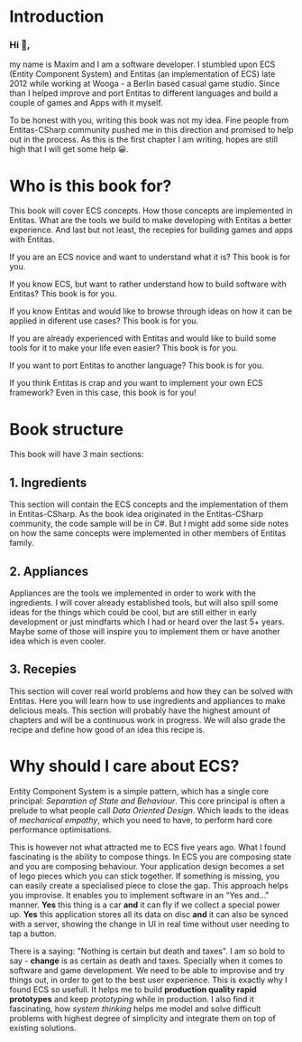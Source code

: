 # Introduction

### Hi 👋,

my name is Maxim and I am a software developer. I stumbled upon ECS (Entity Component System) and Entitas (an implementation of ECS) late 2012 while working at Wooga - a Berlin based casual game studio. Since than I helped improve and port Entitas to different languages and build a couple of games and Apps with it myself.

To be honest with you, writing this book was not my idea. Fine people from Entitas-CSharp community pushed me in this direction and promised to help out in the process. As this is the first chapter I am writing, hopes are still high that I will get some help 😀.

# Who is this book for?

This book will cover ECS concepts. How those concepts are implemented in Entitas. What are the tools we build to make developing with Entitas a better experience. And last but not least, the recepies for building games and apps with Entitas.

If you are an ECS novice and want to understand what it is? This book is for you.

If you know ECS, but want to rather understand how to build software with Entitas? This book is for you.

If you know Entitas and would like to browse through ideas on how it can be applied in diferent use cases? This book is for you.

If you are already experienced with Entitas and would like to build some tools for it to make your life even easier? This book is for you.

If you want to port Entitas to another language? This book is for you.

If you think Entitas is crap and you want to implement your own ECS framework? Even in this case, this book is for you!

# Book structure

This book will have 3 main sections:

## 1. Ingredients
This section will contain the ECS concepts and the implementation of them in Entitas-CSharp. As the book idea originated in the Entitas-CSharp community, the code sample will be in C#. But I might add some side notes on how the same concepts were implemented in other members of Entitas family.

## 2. Appliances
Appliances are the tools we implemented in order to work with the ingredients. I will cover already established tools, but will also spill some ideas for the things which could be cool, but are still either in early development or just mindfarts which I had or heard over the last 5+ years. Maybe some of those will inspire you to implement them or have another idea which is even cooler.

## 3. Recepies
This section will cover real world problems and how they can be solved with Entitas. Here you will learn how to use ingredients and appliances to make delicious meals. This section will probably have the highest amount of chapters and will be a continuous work in progress. We will also grade the recipe and define how good of an idea this recipe is.

# Why should I care about ECS?
Entity Component System is a simple pattern, which has a single core principal: _Separation of State and Behaviour_. This core principal is often a prelude to what people call _Data Oriented Design_. Which leads to the ideas of _mechanical empathy_, which you need to have, to perform hard core performance optimisations.

This is however not what attracted me to ECS five years ago. What I found fascinating is the ability to compose things. In ECS you are composing state and you are composing behaviour. Your application design becomes a set of lego pieces which you can stick together. If something is missing, you can easily create a specialised piece to close the gap. This approach helps you improvise. It enables you to implement software in an "Yes and..." manner. __Yes__ this thing is a car __and__ it can fly if we collect a special power up. __Yes__ this application stores all its data on disc __and__ it can also be synced with a server, showing the change in UI in real time without user needing to tap a button.

There is a saying: "Nothing is certain but death and taxes". I am so bold to say - __change__ is as certain as death and taxes. Specially when it comes to software and game development. We need to be able to improvise and try things out, in order to get to the best user experience. This is exactly why I found ECS so usefull. It helps me to build __production quality rapid prototypes__ and keep _prototyping_ while in production. I also find it fascinating, how _system thinking_ helps me model and solve difficult problems with highest degree of simplicity and integrate them on top of existing solutions.
